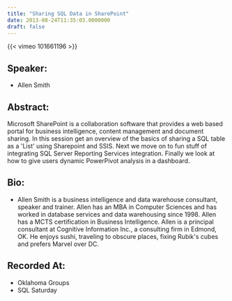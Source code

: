 ```yaml
---
title: "Sharing SQL Data in SharePoint"
date: 2013-08-24T11:35:03.0000000
draft: false
---
```


{{< vimeo 101661196 >}}

## Speaker:

 - Allen Smith

## Abstract:

<p>Microsoft SharePoint is a collaboration software that provides a web based portal for business intelligence, content management and document sharing. In this session get an overview of the basics of sharing a SQL table as a 'List' using Sharepoint and SSIS. Next we move on to fun stuff of integrating SQL Server Reporting Services integration. Finally we look at how to give users dynamic PowerPivot analysis in a dashboard.</p>

## Bio:

 - <p>Allen Smith is a business intelligence and data warehouse consultant, speaker and trainer. Allen has an MBA in Computer Sciences and has worked in database services and data warehousing since 1998. Allen has a MCTS certification in Business Intelligence. Allen is a principal consultant at Cognitive Information Inc., a consulting firm in Edmond, OK. He enjoys sushi, traveling to obscure places, fixing Rubik's cubes and prefers Marvel over DC. </p>

## Recorded At:

 - Oklahoma Groups
 - SQL Saturday

